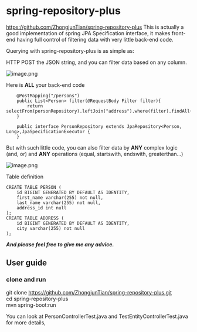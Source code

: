# spring-repository-plus
https://github.com/ZhongjunTian/spring-repository-plus
This is actually a good implementation of spring JPA Specification interface, it makes front-end having full control of filtering data with very little back-end code.

Querying with spring-repository-plus is as simple as:

HTTP POST  the JSON string, and you can filter data based on any column.

![image.png](http://upload-images.jianshu.io/upload_images/6110329-52fc3da8a7b2eb08.png?imageMogr2/auto-orient/strip%7CimageView2/2/w/1240)

Here is **ALL** your back-end code
```
    @PostMapping("/persons")
    public List<Person> filter(@RequestBody Filter filter){
        return selectFrom(personRepository).leftJoin("address").where(filter).findAll();
    }
```
```
    public interface PersonRepository extends JpaRepository<Person, Long>,JpaSpecificationExecutor {
    }
```
But with such little code, you can also filter data by **ANY** complex logic (and, or) and **ANY** operations (equal, startswith, endswith, greaterthan...)

![image.png](http://upload-images.jianshu.io/upload_images/6110329-cf58162836cbae40.png?imageMogr2/auto-orient/strip%7CimageView2/2/w/1240)

Table definition


```
CREATE TABLE PERSON (
	id BIGINT GENERATED BY DEFAULT AS IDENTITY,
	first_name varchar(255) not null,
	last_name varchar(255) not null,
	address_id int null
);
CREATE TABLE ADDRESS (
	id BIGINT GENERATED BY DEFAULT AS IDENTITY,
	city varchar(255) not null
);
```

***And please feel free to give me any advice.*** 

## User guide
### clone and run

git clone https://github.com/ZhongjunTian/spring-repository-plus.git  
cd spring-repository-plus  
mvn spring-boot:run  

You can look at PersonControllerTest.java and TestEntityControllerTest.java for more details,
